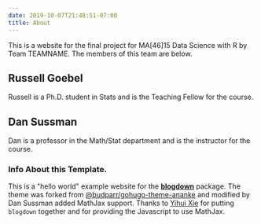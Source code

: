 ```yaml
---
date: 2019-10-07T21:48:51-07:00
title: About
---
```


This is a website for the final project for MA[46]15 Data Science with R by Team TEAMNAME.
The members of this team are below.

## Russell Goebel

Russell is a Ph.D. student in Stats and is the Teaching Fellow for the course.

## Dan Sussman

Dan is a professor in the Math/Stat department and is the instructor for the course.



### Info About this Template.

This is a "hello world" example website for the [**blogdown**](https://github.com/rstudio/blogdown) package. The theme was forked from [@budparr/gohugo-theme-ananke](https://themes.gohugo.io/gohugo-theme-ananke/) and modified by Dan Sussman added MathJax support. Thanks to [Yihui Xie](https://github.com/yihui/) for putting `blogdown` together and for providing the Javascript to use MathJax.